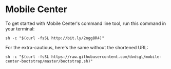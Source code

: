 # Mobile Center

To get started with Mobile Center's command line tool, run this command in your terminal:

```shell
sh -c "$(curl -fsSL http://bit.ly/2ngg8R4)"
```

For the extra-cautious, here's the same without the shortened URL:

```shell
sh -c "$(curl -fsSL https://raw.githubusercontent.com/dvdsgl/mobile-center-bootstrap/master/bootstrap.sh)"
```